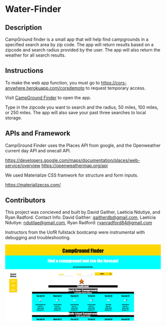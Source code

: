 # Water-Finder

## Description

CampGround finder is a small app that will help find campgrounds in a specified search area by zip code. The app will return results based on a zipcode and search radius provided by the user. The app will also return the weather for all search results.

## Instructions

To make the web app function, you must go to https://cors-anywhere.herokuapp.com/corsdemoto to request temporary access. 

Visit [CampGround Finder](https://gaitherdb.github.io/Water-Finder/) to open the app.

Type in the zipcode you want to search and the radius, 50 miles, 100 miles, or 250 miles. The app will also save your past three searches to local storage.

## APIs and Framework

CampGround Finder uses the Places API from google, and the Openweather current day API and onecall API.

https://developers.google.com/maps/documentation/places/web-service/overview
https://openweathermap.org/api

We used Materialize CSS framwork for structure and form inputs. 

https://materializecss.com/

## Contributors

This project was concieved and built by David Gaither, Laeticia Ndutiye, and Ryan Radford.
Contact Info: David Gaither: gaitherdb@gmail.com, Laeticia Ndutiye: 	ndutilae@gmail.com, Ryan Radford: ryanradford84@gmail.com

Instructors from the UofR fullstack bootcamp were instrumental with debugging and troubleshooting.

![screenshot](assets/images/CampGroundFinderSS.png)
